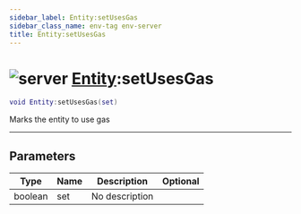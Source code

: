```yaml
---
sidebar_label: Entity:setUsesGas
sidebar_class_name: env-tag env-server
title: Entity:setUsesGas
---
```


# <img src='/img/wiki/server.png' alt='server' data-tag='env-tag' /> [Entity](../entity/README.md):setUsesGas

```lua
void Entity:setUsesGas(set)
```

Marks the entity to use gas<br/>

-----------------
## Parameters

| Type   | Name | Description | Optional |
| ------ | ---- | ----------- | -------: |
| boolean | set | No description |   |
